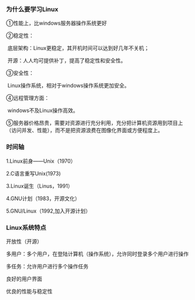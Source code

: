 ### 为什么要学习Linux

①性能上，比windows服务器操作系统更好

②稳定性：

​	底层架构：Linux更稳定，其开机时间可以达到好几年不关机；

​	开源：人人均可提供补丁，提高了稳定性和安全性。

③安全性：

​	Linux操作系统，相对于windows操作系统更加安全。

④远程管理方面：

​	windows不及Linux操作高效。

⑤服务器价格昂贵，需要对资源进行充分利用，充分把计算机资源用到项目上（访问并发、性能），而不是把资源浪费在图像化界面或方便程度上。



### 时间轴

1.Linux前身——Unix（1970）

2.C语言重写Unix(1973)

3.Linux诞生（Linus，1991）

4.GNU计划（1983，开源文化）

5.GNU/Linux（1992,加入开源计划）



### Linux系统特点

开放性（开源）

多用户：多个用户，在登陆计算机（操作系统），允许同时登录多个用户进行操作

多任务：允许用户进行多个操作任务

良好的用户界面

优良的性能与稳定性



